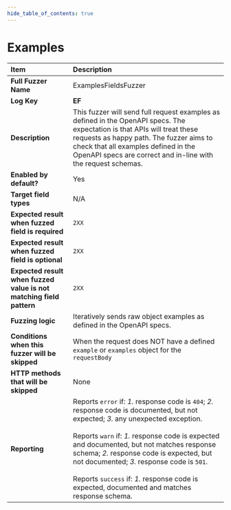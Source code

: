 ```yaml
--- 
hide_table_of_contents: true
---
```


# Examples

| Item                                                                | Description                                                                                                                                                                                                                                                                                                                                                                                                                                 |
|:--------------------------------------------------------------------|:--------------------------------------------------------------------------------------------------------------------------------------------------------------------------------------------------------------------------------------------------------------------------------------------------------------------------------------------------------------------------------------------------------------------------------------------|
| **Full Fuzzer Name**                                                | ExamplesFieldsFuzzer                                                                                                                                                                                                                                                                                                                                                                                                                        |
| **Log Key**                                                         | **EF**                                                                                                                                                                                                                                                                                                                                                                                                                                      |
| **Description**                                                     | This fuzzer will send full request examples as defined in the OpenAPI specs. The expectation is that APIs will treat these requests as happy path. The fuzzer aims to check that all examples defined in the OpenAPI specs are correct and in-line with the request schemas.                                                                                                                                                                |
| **Enabled by default?**                                             | Yes                                                                                                                                                                                                                                                                                                                                                                                                                                         |
| **Target field types**                                              | N/A                                                                                                                                                                                                                                                                                                                                                                                                                                         |
| **Expected result when fuzzed field is required**                   | `2XX`                                                                                                                                                                                                                                                                                                                                                                                                                                       |
| **Expected result when fuzzed field is optional**                   | `2XX`                                                                                                                                                                                                                                                                                                                                                                                                                                       |
| **Expected result when fuzzed value is not matching field pattern** | `2XX`                                                                                                                                                                                                                                                                                                                                                                                                                                       |
| **Fuzzing logic**                                                   | Iteratively sends raw object examples as defined in the OpenAPI specs.                                                                                                                                                                                                                                                                                                                                                                      |
| **Conditions when this fuzzer will be skipped**                     | When the request does NOT have a defined `example` or `examples` object for the `requestBody`                                                                                                                                                                                                                                                                                                                                               |
| **HTTP methods that will be skipped**                               | None                                                                                                                                                                                                                                                                                                                                                                                                                                        |
| **Reporting**                                                       | Reports `error` if: *1.* response code is `404`; *2.* response code is documented, but not expected; *3.* any unexpected exception. <br/><br/> Reports `warn` if: *1.* response code is expected and documented, but not matches response schema; *2.* response code is expected, but not documented; *3.* response code is `501`. <br/><br/> Reports `success` if: *1.* response code is expected, documented and matches response schema. | 
